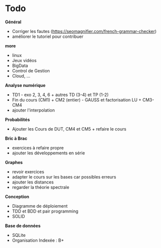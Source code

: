 # Todo

**Général**
* Corriger les fautes (https://seomagnifier.com/french-grammar-checker)
* améliorer le tutoriel pour contribuer

**more**
* linux
* Jeux vidéos
* BigData
* Control de Gestion
* Cloud, ...

**Analyse numérique**
* TD1 - exo 2, 3, 4, 6 + autres TD (3-4) et TP (1-2)
* Fin du cours (CM1) + CM2 (entier) - GAUSS et factorisation LU + CM3-CM4
* ajouter l'interpolation

**Probabilités**
* Ajouter les Cours de DUT, CM4 et CM5 + refaire le cours

**Bric à Brac**
* exercices à refaire propre
* ajouter les développements en série

**Graphes**
* revoir exercices
* adapter le cours sur les bases car possibles erreurs
* ajouter les distances
* regarder la théorie spectrale

**Conception**
* Diagramme de déploiement
* TDD et BDD et pair programming
* SOLID

**Base de données**
* SQLite
* Organisation Indexée : B+